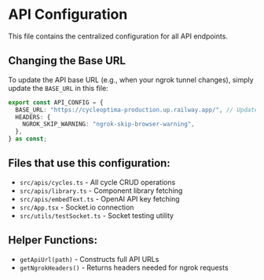 # API Configuration

This file contains the centralized configuration for all API endpoints.

## Changing the Base URL

To update the API base URL (e.g., when your ngrok tunnel changes), simply update the `BASE_URL` in this file:

```typescript
export const API_CONFIG = {
  BASE_URL: "https://cycleoptima-production.up.railway.app/", // Update this line only
  HEADERS: {
    NGROK_SKIP_WARNING: "ngrok-skip-browser-warning",
  },
} as const;
```

## Files that use this configuration:

- `src/apis/cycles.ts` - All cycle CRUD operations
- `src/apis/library.ts` - Component library fetching
- `src/apis/embedText.ts` - OpenAI API key fetching
- `src/App.tsx` - Socket.io connection
- `src/utils/testSocket.ts` - Socket testing utility

## Helper Functions:

- `getApiUrl(path)` - Constructs full API URLs
- `getNgrokHeaders()` - Returns headers needed for ngrok requests
